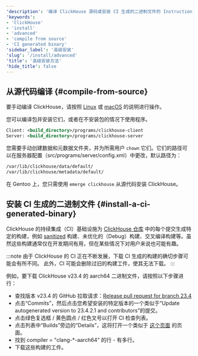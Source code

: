 ```yaml
---
'description': '编译 ClickHouse 源码或安装 CI 生成的二进制文件的 Instructions'
'keywords':
- 'ClickHouse'
- 'install'
- 'advanced'
- 'compile from source'
- 'CI generated binary'
'sidebar_label': '高级安装'
'slug': '/install/advanced'
'title': '高级安装方法'
'hide_title': false
---
```


## 从源代码编译 {#compile-from-source}

要手动编译 ClickHouse，请按照 [Linux](/development/build.md) 或 [macOS](/development/build-osx.md) 的说明进行操作。

您可以编译包并安装它们，或者在不安装包的情况下使用程序。

```xml
Client: <build_directory>/programs/clickhouse-client
Server: <build_directory>/programs/clickhouse-server
```

您需要手动创建数据和元数据文件夹，并为所需用户 `chown` 它们。它们的路径可以在服务器配置（src/programs/server/config.xml）中更改，默认路径为：

```bash
/var/lib/clickhouse/data/default/
/var/lib/clickhouse/metadata/default/
```

在 Gentoo 上，您只需使用 `emerge clickhouse` 从源代码安装 ClickHouse。

## 安装 CI 生成的二进制文件 {#install-a-ci-generated-binary}

ClickHouse 的持续集成（CI）基础设施为 [ClickHouse 仓库](https://github.com/clickhouse/clickhouse/) 中的每个提交生成特定的构建，例如 [sanitized](https://github.com/google/sanitizers) 构建、未优化的（Debug）构建、交叉编译构建等。虽然这些构建通常仅在开发期间有用，但在某些情况下对用户来说也可能有趣。

:::note
由于 ClickHouse 的 CI 正在不断发展，下载 CI 生成的构建的确切步骤可能会有所不同。
此外，CI 可能会删除过旧的构建工件，使其无法下载。
:::

例如，要下载 ClickHouse v23.4 的 aarch64 二进制文件，请按照以下步骤进行：

- 查找版本 v23.4 的 GitHub 拉取请求：[Release pull request for branch 23.4](https://github.com/ClickHouse/ClickHouse/pull/49238)
- 点击“Commits”，然后点击您希望安装的特定版本的一个类似于“Update autogenerated version to 23.4.2.1 and contributors”的提交。
- 点击绿色复选框 / 黄色圆点 / 红色叉号以打开 CI 检查列表。
- 点击列表中“Builds”旁边的“Details”，这将打开一个类似于 [这个页面](https://s3.amazonaws.com/clickhouse-test-reports/46793/b460eb70bf29b19eadd19a1f959b15d186705394/clickhouse_build_check/report.html) 的页面。
- 找到 compiler = "clang-*-aarch64" 的行 - 有多行。
- 下载这些构建的工件。
